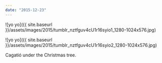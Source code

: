```yaml
---
date: "2015-12-23"
---
```


![yo yo]({{ site.baseurl }}/assets/images/2015/tumblr_nztfguv4cU1r16syio1_1280-1024x576.jpg)

![yo yo]({{ site.baseurl }}/assets/images/2015/tumblr_nztfguv4cU1r16syio2_1280-1024x576.jpg)

Cagatió under the Christmas tree.

